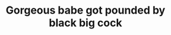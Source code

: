 ---
layout: post
title: Gorgeous babe got pounded by black big cock
duration: '05:08'
view: 170
rate: 2
video: 'http://fantasti.cc/embed/522781/'
category: 
 - black
 - blonde
 - rough
 - stunning
tags: 
 - big-black-cock 
priority: 0.9
changefreq: daily
---